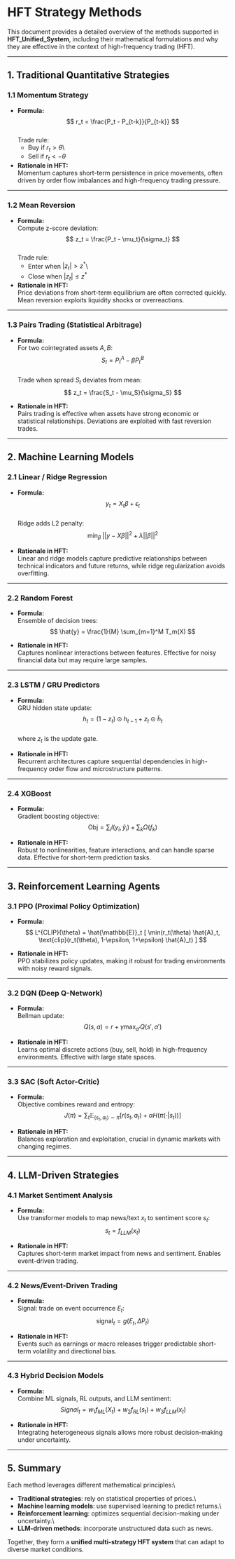 # HFT Strategy Methods

This document provides a detailed overview of the methods supported in
**HFT_Unified_System**, including their mathematical formulations and
why they are effective in the context of high-frequency trading (HFT).

------------------------------------------------------------------------

## 1. Traditional Quantitative Strategies

### 1.1 Momentum Strategy

-   **Formula:**\
    $$ r_t = \frac{P_t - P_{t-k}}{P_{t-k}} $$\
    Trade rule:
    -   Buy if $r_t > \theta$\
    -   Sell if $r_t < -\theta$
-   **Rationale in HFT:**\
    Momentum captures short-term persistence in price movements, often
    driven by order flow imbalances and high-frequency trading pressure.

------------------------------------------------------------------------

### 1.2 Mean Reversion

-   **Formula:**\
    Compute z-score deviation:\
    $$ z_t = \frac{P_t - \mu_t}{\sigma_t} $$\
    Trade rule:
    -   Enter when $|z_t| > z^*$\
    -   Close when $|z_t| \leq z^*$
-   **Rationale in HFT:**\
    Price deviations from short-term equilibrium are often corrected
    quickly. Mean reversion exploits liquidity shocks or overreactions.

------------------------------------------------------------------------

### 1.3 Pairs Trading (Statistical Arbitrage)

-   **Formula:**\
    For two cointegrated assets $A, B$:\
    $$ S_t = P^A_t - \beta P^B_t $$\
    Trade when spread $S_t$ deviates from mean:\
    $$ z_t = \frac{S_t - \mu_S}{\sigma_S} $$

-   **Rationale in HFT:**\
    Pairs trading is effective when assets have strong economic or
    statistical relationships. Deviations are exploited with fast
    reversion trades.

------------------------------------------------------------------------

## 2. Machine Learning Models

### 2.1 Linear / Ridge Regression

-   **Formula:**\
    $$ y_t = X_t \beta + \epsilon_t $$\
    Ridge adds L2 penalty:\
    $$ \min_\beta \; ||y - X\beta||^2 + \lambda ||\beta||^2 $$

-   **Rationale in HFT:**\
    Linear and ridge models capture predictive relationships between
    technical indicators and future returns, while ridge regularization
    avoids overfitting.

------------------------------------------------------------------------

### 2.2 Random Forest

-   **Formula:**\
    Ensemble of decision trees:\
    $$ \hat{y} = \frac{1}{M} \sum_{m=1}^M T_m(X) $$

-   **Rationale in HFT:**\
    Captures nonlinear interactions between features. Effective for
    noisy financial data but may require large samples.

------------------------------------------------------------------------

### 2.3 LSTM / GRU Predictors

-   **Formula:**\
    GRU hidden state update:\
    $$ h_t = (1 - z_t) \odot h_{t-1} + z_t \odot \tilde{h}_t $$\
    where $z_t$ is the update gate.

-   **Rationale in HFT:**\
    Recurrent architectures capture sequential dependencies in
    high-frequency order flow and microstructure patterns.

------------------------------------------------------------------------

### 2.4 XGBoost

-   **Formula:**\
    Gradient boosting objective:\
    $$ \text{Obj} = \sum_i l(y_i, \hat{y}_i) + \sum_k \Omega(f_k) $$

-   **Rationale in HFT:**\
    Robust to nonlinearities, feature interactions, and can handle
    sparse data. Effective for short-term prediction tasks.

------------------------------------------------------------------------

## 3. Reinforcement Learning Agents

### 3.1 PPO (Proximal Policy Optimization)

-   **Formula:**\
    $$ L^{CLIP}(\theta) = \hat{\mathbb{E}}_t [ \min(r_t(\theta) \hat{A}_t, \text{clip}(r_t(\theta), 1-\epsilon, 1+\epsilon) \hat{A}_t) ] $$

-   **Rationale in HFT:**\
    PPO stabilizes policy updates, making it robust for trading
    environments with noisy reward signals.

------------------------------------------------------------------------

### 3.2 DQN (Deep Q-Network)

-   **Formula:**\
    Bellman update:\
    $$ Q(s,a) = r + \gamma \max_{a'} Q(s', a') $$

-   **Rationale in HFT:**\
    Learns optimal discrete actions (buy, sell, hold) in high-frequency
    environments. Effective with large state spaces.

------------------------------------------------------------------------

### 3.3 SAC (Soft Actor-Critic)

-   **Formula:**\
    Objective combines reward and entropy:\
    $$ J(\pi) = \sum_t \mathbb{E}_{(s_t,a_t) \sim \pi} [r(s_t,a_t) + \alpha H(\pi(\cdot|s_t))] $$

-   **Rationale in HFT:**\
    Balances exploration and exploitation, crucial in dynamic markets
    with changing regimes.

------------------------------------------------------------------------

## 4. LLM-Driven Strategies

### 4.1 Market Sentiment Analysis

-   **Formula:**\
    Use transformer models to map news/text $x_t$ to sentiment score
    $s_t$:\
    $$ s_t = f_{LLM}(x_t) $$

-   **Rationale in HFT:**\
    Captures short-term market impact from news and sentiment. Enables
    event-driven trading.

------------------------------------------------------------------------

### 4.2 News/Event-Driven Trading

-   **Formula:**\
    Signal: trade on event occurrence $E_t$:\
    $$ \text{signal}_t = g(E_t, \Delta P_t) $$

-   **Rationale in HFT:**\
    Events such as earnings or macro releases trigger predictable
    short-term volatility and directional bias.

------------------------------------------------------------------------

### 4.3 Hybrid Decision Models

-   **Formula:**\
    Combine ML signals, RL outputs, and LLM sentiment:\
    $$ \,Signal_t = w_1 f_{ML}(X_t) + w_2 f_{RL}(s_t) + w_3 f_{LLM}(x_t) $$

-   **Rationale in HFT:**\
    Integrating heterogeneous signals allows more robust decision-making
    under uncertainty.

------------------------------------------------------------------------

## 5. Summary

Each method leverages different mathematical principles:\
- **Traditional strategies**: rely on statistical properties of prices.\
- **Machine learning models**: use supervised learning to predict
returns.\
- **Reinforcement learning**: optimizes sequential decision-making under
uncertainty.\
- **LLM-driven methods**: incorporate unstructured data such as news.

Together, they form a **unified multi-strategy HFT system** that can
adapt to diverse market conditions.
